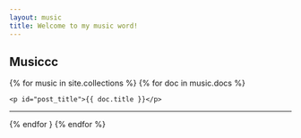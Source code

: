 ```yaml
---
layout: music
title: Welcome to my music word!
---
```

## Musiccc

  {% for music in site.collections %}
    {% for doc in music.docs %}
  
<div>

    <p id="post_title">{{ doc.title }}</p>

</div>
<hr />
    {% endfor }
  {% endfor %}